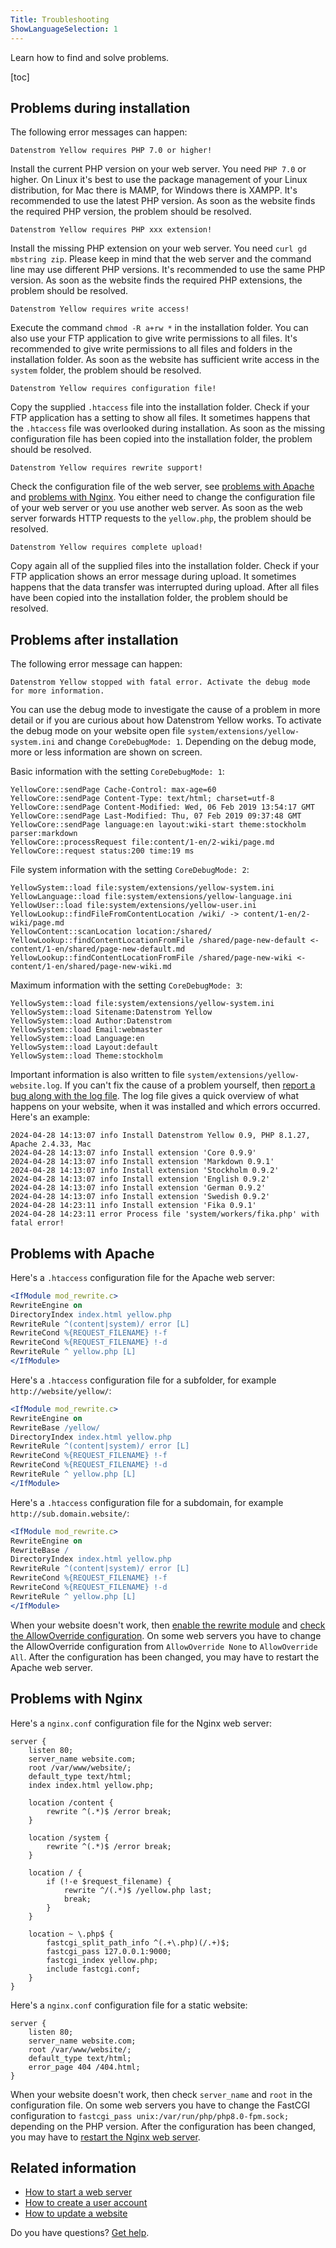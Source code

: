 ```yaml
---
Title: Troubleshooting
ShowLanguageSelection: 1
---
```

Learn how to find and solve problems.

[toc]

## Problems during installation

The following error messages can happen:

```
Datenstrom Yellow requires PHP 7.0 or higher!
```

Install the current PHP version on your web server. You need `PHP 7.0` or higher. On Linux it's best to use the package management of your Linux distribution, for Mac there is MAMP, for Windows there is XAMPP. It's recommended to use the latest PHP version. As soon as the website finds the required PHP version, the problem should be resolved.

```
Datenstrom Yellow requires PHP xxx extension!
```

Install the missing PHP extension on your web server. You need `curl gd mbstring zip`. Please keep in mind that the web server and the command line may use different PHP versions. It's recommended to use the same PHP version. As soon as the website finds the required PHP extensions, the problem should be resolved.

```
Datenstrom Yellow requires write access!
```

Execute the command `chmod -R a+rw *` in the installation folder. You can also use your FTP application to give write permissions to all files. It's recommended to give write permissions to all files and folders in the installation folder. As soon as the website has sufficient write access in the `system` folder, the problem should be resolved.

```
Datenstrom Yellow requires configuration file!
```

Copy the supplied `.htaccess` file into the installation folder. Check if your FTP application has a setting to show all files. It sometimes happens that the `.htaccess` file was overlooked during installation. As soon as the missing configuration file has been copied into the installation folder, the problem should be resolved.

```
Datenstrom Yellow requires rewrite support!
```

Check the configuration file of the web server, see [problems with Apache](#problems-with-apache) and [problems with Nginx](#problems-with-nginx). You either need to change the configuration file of your web server or you use another web server. As soon as the web server forwards HTTP requests to the `yellow.php`, the problem should be resolved.

```
Datenstrom Yellow requires complete upload!
```

Copy again all of the supplied files into the installation folder. Check if your FTP application shows an error message during upload. It sometimes happens that the data transfer was interrupted during upload. After all files have been copied into the installation folder, the problem should be resolved.

## Problems after installation

The following error message can happen:

```
Datenstrom Yellow stopped with fatal error. Activate the debug mode for more information.
```

You can use the debug mode to investigate the cause of a problem in more detail or if you are curious about how Datenstrom Yellow works. To activate the debug mode on your website open file `system/extensions/yellow-system.ini` and change `CoreDebugMode: 1`. Depending on the debug mode, more or less information are shown on screen.

Basic information with the setting `CoreDebugMode: 1`:

```
YellowCore::sendPage Cache-Control: max-age=60
YellowCore::sendPage Content-Type: text/html; charset=utf-8
YellowCore::sendPage Content-Modified: Wed, 06 Feb 2019 13:54:17 GMT
YellowCore::sendPage Last-Modified: Thu, 07 Feb 2019 09:37:48 GMT
YellowCore::sendPage language:en layout:wiki-start theme:stockholm parser:markdown
YellowCore::processRequest file:content/1-en/2-wiki/page.md
YellowCore::request status:200 time:19 ms
```

File system information with the setting `CoreDebugMode: 2`:

```
YellowSystem::load file:system/extensions/yellow-system.ini
YellowLanguage::load file:system/extensions/yellow-language.ini
YellowUser::load file:system/extensions/yellow-user.ini
YellowLookup::findFileFromContentLocation /wiki/ -> content/1-en/2-wiki/page.md
YellowContent::scanLocation location:/shared/
YellowLookup::findContentLocationFromFile /shared/page-new-default <- content/1-en/shared/page-new-default.md
YellowLookup::findContentLocationFromFile /shared/page-new-wiki <- content/1-en/shared/page-new-wiki.md
```

Maximum information with the setting `CoreDebugMode: 3`:

```
YellowSystem::load file:system/extensions/yellow-system.ini
YellowSystem::load Sitename:Datenstrom Yellow
YellowSystem::load Author:Datenstrom
YellowSystem::load Email:webmaster
YellowSystem::load Language:en
YellowSystem::load Layout:default
YellowSystem::load Theme:stockholm
```

Important information is also written to file `system/extensions/yellow-website.log`. If you can't fix the cause of a problem yourself, then [report a bug along with the log file](contributing-guidelines). The log file gives a quick overview of what happens on your website, when it was installed and which errors occurred. Here's an example:

```
2024-04-28 14:13:07 info Install Datenstrom Yellow 0.9, PHP 8.1.27, Apache 2.4.33, Mac
2024-04-28 14:13:07 info Install extension 'Core 0.9.9'
2024-04-28 14:13:07 info Install extension 'Markdown 0.9.1'
2024-04-28 14:13:07 info Install extension 'Stockholm 0.9.2'
2024-04-28 14:13:07 info Install extension 'English 0.9.2'
2024-04-28 14:13:07 info Install extension 'German 0.9.2'
2024-04-28 14:13:07 info Install extension 'Swedish 0.9.2'
2024-04-28 14:23:11 info Install extension 'Fika 0.9.1'
2024-04-28 14:23:11 error Process file 'system/workers/fika.php' with fatal error!
```

## Problems with Apache

Here's a `.htaccess` configuration file for the Apache web server:

``` apache
<IfModule mod_rewrite.c>
RewriteEngine on
DirectoryIndex index.html yellow.php
RewriteRule ^(content|system)/ error [L]
RewriteCond %{REQUEST_FILENAME} !-f
RewriteCond %{REQUEST_FILENAME} !-d
RewriteRule ^ yellow.php [L]
</IfModule>
```

Here's a `.htaccess` configuration file for a subfolder, for example `http://website/yellow/`:

``` apache
<IfModule mod_rewrite.c>
RewriteEngine on
RewriteBase /yellow/
DirectoryIndex index.html yellow.php
RewriteRule ^(content|system)/ error [L]
RewriteCond %{REQUEST_FILENAME} !-f
RewriteCond %{REQUEST_FILENAME} !-d
RewriteRule ^ yellow.php [L]
</IfModule>
```

Here's a `.htaccess` configuration file for a subdomain, for example `http://sub.domain.website/`:

``` apache
<IfModule mod_rewrite.c>
RewriteEngine on
RewriteBase /
DirectoryIndex index.html yellow.php
RewriteRule ^(content|system)/ error [L]
RewriteCond %{REQUEST_FILENAME} !-f
RewriteCond %{REQUEST_FILENAME} !-d
RewriteRule ^ yellow.php [L]
</IfModule>
```

When your website doesn't work, then [enable the rewrite module](https://stackoverflow.com/questions/869092/how-to-enable-mod-rewrite-for-apache-2-2) and [check the AllowOverride configuration](https://stackoverflow.com/questions/18740419/how-to-set-allowoverride-all). On some web servers you have to change the AllowOverride configuration from `AllowOverride None` to `AllowOverride All`. After the configuration has been changed, you may have to restart the Apache web server.

## Problems with Nginx

Here's a `nginx.conf` configuration file for the Nginx web server:

``` nginx
server {
    listen 80;
    server_name website.com;
    root /var/www/website/;
    default_type text/html;
    index index.html yellow.php;

    location /content {
        rewrite ^(.*)$ /error break;
    }

    location /system {
        rewrite ^(.*)$ /error break;
    }

    location / {
        if (!-e $request_filename) {
            rewrite ^/(.*)$ /yellow.php last;
            break;
        }
    }

    location ~ \.php$ {
        fastcgi_split_path_info ^(.+\.php)(/.+)$;
        fastcgi_pass 127.0.0.1:9000;
        fastcgi_index yellow.php;
        include fastcgi.conf;
    }
}
```

Here's a `nginx.conf` configuration file for a static website:

``` nginx
server {
    listen 80;
    server_name website.com;
    root /var/www/website/;
    default_type text/html;
    error_page 404 /404.html;
}
```

When your website doesn't work, then check `server_name` and `root` in the configuration file. On some web servers you have to change the FastCGI configuration to `fastcgi_pass unix:/var/run/php/php8.0-fpm.sock;` depending on the PHP version. After the configuration has been changed, you may have to [restart the Nginx web server](https://stackoverflow.com/questions/21292533/reload-nginx-configuration).

## Related information

* [How to start a web server](https://github.com/annaesvensson/yellow-serve)
* [How to create a user account](https://github.com/annaesvensson/yellow-edit)
* [How to update a website](https://github.com/annaesvensson/yellow-update)

Do you have questions? [Get help](.).
